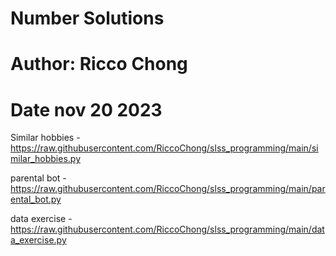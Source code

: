 # Number Solutions
# Author: Ricco Chong
# Date nov 20 2023

Similar hobbies - https://raw.githubusercontent.com/RiccoChong/slss_programming/main/similar_hobbies.py

parental bot - https://raw.githubusercontent.com/RiccoChong/slss_programming/main/parental_bot.py

data exercise - https://raw.githubusercontent.com/RiccoChong/slss_programming/main/data_exercise.py

